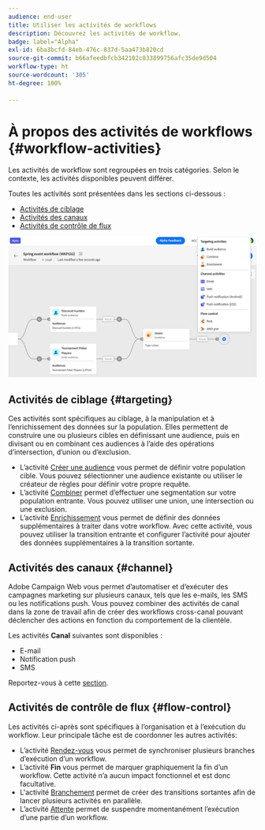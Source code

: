 ```yaml
---
audience: end-user
title: Utiliser les activités de workflows
description: Découvrez les activités de workflow.
badge: label="Alpha"
exl-id: 6ba3bcfd-84eb-476c-837d-5aa473b820cd
source-git-commit: b66afeedbfcb342102c833899756afc35de9d504
workflow-type: ht
source-wordcount: '305'
ht-degree: 100%

---
```



# À propos des activités de workflows {#workflow-activities}

Les activités de workflow sont regroupées en trois catégories. Selon le contexte, les activités disponibles peuvent différer.

Toutes les activités sont présentées dans les sections ci-dessous :

* [Activités de ciblage](#targeting)
* [Activités des canaux](#channel)
* [Activités de contrôle de flux](#flow-control)

![](../assets/workflow-activities.png)

## Activités de ciblage {#targeting}

Ces activités sont spécifiques au ciblage, à la manipulation et à l’enrichissement des données sur la population. Elles permettent de construire une ou plusieurs cibles en définissant une audience, puis en divisant ou en combinant ces audiences à l’aide des opérations d’intersection, d’union ou d’exclusion.

* L’activité [Créer une audience](build-audience.md) vous permet de définir votre population cible. Vous pouvez sélectionner une audience existante ou utiliser le créateur de règles pour définir votre propre requête.
* L’activité [Combiner](combine.md) permet d’effectuer une segmentation sur votre population entrante. Vous pouvez utiliser une union, une intersection ou une exclusion.
* L’activité [Enrichissement](enrichment.md) vous permet de définir des données supplémentaires à traiter dans votre workflow. Avec cette activité, vous pouvez utiliser la transition entrante et configurer l’activité pour ajouter des données supplémentaires à la transition sortante.

## Activités des canaux {#channel}

Adobe Campaign Web vous permet d’automatiser et d’exécuter des campagnes marketing sur plusieurs canaux, tels que les e-mails, les SMS ou les notifications push. Vous pouvez combiner des activités de canal dans la zone de travail afin de créer des workflows cross-canal pouvant déclencher des actions en fonction du comportement de la clientèle.

Les activités **Canal** suivantes sont disponibles :

* E-mail
* Notification push
* SMS

Reportez-vous à cette [section](enrichment.md).

## Activités de contrôle de flux {#flow-control}

Les activités ci-après sont spécifiques à l’organisation et à l’exécution du workflow. Leur principale tâche est de coordonner les autres activités:

* L’activité [Rendez-vous](and-join.md) vous permet de synchroniser plusieurs branches d’exécution d’un workflow.
* L’activité **Fin** vous permet de marquer graphiquement la fin d’un workflow. Cette activité n’a aucun impact fonctionnel et est donc facultative.
* L&#39;activité [Branchement](fork.md) permet de créer des transitions sortantes afin de lancer plusieurs activités en parallèle.
* L’activité [Attente](wait.md) permet de suspendre momentanément l’exécution d’une partie d’un workflow.

<!--
## Data management activities {#data-management}

overview: what they're used for
which use case you can perform with them

list available activites + short description + ref to section
-->

